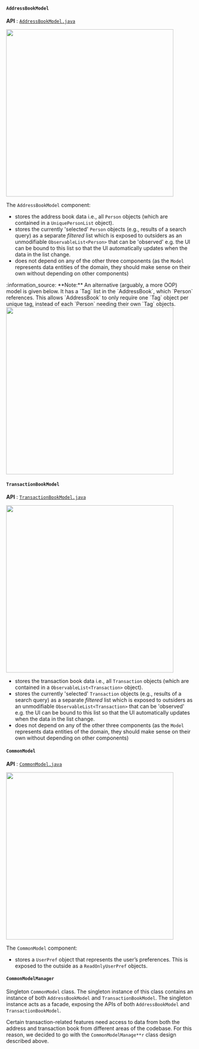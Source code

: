 #### `AddressBookModel`

**API** : [`AddressBookModel.java`](https://github.com/AY2425S1-CS2103-F13-1/tp/blob/master/src/main/java/spleetwaise/address/model/AddressBookModel.java)

<img src="images/ModelClassDiagram.png" width="450" />

The  `AddressBookModel` component:

- stores the address book data i.e., all `Person` objects (which are contained in a `UniquePersonList` object).
- stores the currently 'selected' `Person` objects (e.g., results of a search query) as a separate _filtered_ list which is exposed to outsiders as an unmodifiable `ObservableList<Person>` that can be 'observed' e.g. the UI can be bound to this list so that the UI automatically updates when the data in the list change.
- does not depend on any of the other three components (as the `Model` represents data entities of the domain, they should make sense on their own without depending on other components)

<div markdown="span" class="alert alert-info">:information_source: **Note:** An alternative (arguably, a more OOP) model is given below. It has a `Tag` list in the `AddressBook`, which `Person` references. This allows `AddressBook` to only require one `Tag` object per unique tag, instead of each `Person` needing their own `Tag` objects.<br>

<img src="images/BetterModelClassDiagram.png" width="450" />

</div>

#### `TransactionBookModel`

**API** : [`TransactionBookModel.java`](https://github.com/AY2425S1-CS2103-F13-1/tp/blob/master/src/main/java/spleetwaise/transaction/model/TransactionBookModel.java)

<img src="images/TransactionModelClassDiagram.png" width="450" />

- stores the transaction book data i.e., all `Transaction` objects (which are contained in a `ObservableList<Transaction>` object).
- stores the currently 'selected' `Transaction` objects (e.g., results of a search query) as a separate _filtered_ list which is exposed to outsiders as an unmodifiable `ObservableList<Transaction>` that can be 'observed' e.g. the UI can be bound to this list so that the UI automatically updates when the data in the list change.
- does not depend on any of the other three components (as the `Model` represents data entities of the domain, they should make sense on their own without depending on other components)


#### `CommonModel`

**API** : [`CommonModel.java`](https://github.com/AY2425S1-CS2103-F13-1/tp/blob/master/src/main/java/spleetwaise/commons/model/CommonModel.java)

<img src="images/CommonModelClassDiagram.png" width="450" />

The `CommonModel` component:

- stores a `UserPref` object that represents the user’s preferences. This is exposed to the outside as a `ReadOnlyUserPref` objects.

#### `CommonModelManager`

Singleton `CommonModel` class. The singleton instance of this class contains an instance of both `AddressBookModel` and `TransactionBookModel`. The singleton instance acts as a facade, exposing the APIs of both `AddressBookModel` and `TransactionBookModel`.

Certain transaction-related features need access to data from both the address and transaction book from different areas of the codebase. For this reason, we decided to go with the `CommonModelManage**r` class design described above.
